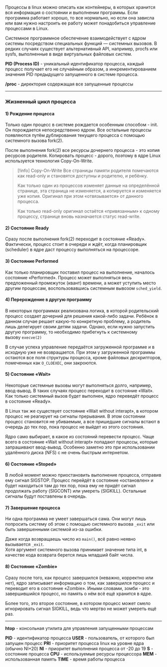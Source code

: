 Процессы в linux можно описать как контейнеры, в которых хранится вся информация о состоянии и выполнении программы. Если программа работает хорошо, то все нормально, но если она зависла или вам нужно настроить ее работу может понадобиться управление процессами в Linux.

Системное программное обеспечение взаимодействует с ядром системы посредством специальных функций — системных вызовов. В редких случаях существует альтернативный API, например, procfs или sysfs, выполненные в виде виртуальных файловых систем.

**PID (Process ID)** - уникальный идентификатор процесса, каждый процесс получает его не случайным образом, а инкрементированием значения PID предыдущего запущенного в системе процесса.

**/proc** - директория содержащая все запущенные процессы

---
### Жизненный цикл процесса

#### 1) Рождение процесса

Только один процесс в системе рождается особенным способом - init. 
Он порождается непосредственно ядром. Все остальные процессы появляются путём дублирования текущего процесса с помощью системного вызова fork(2).

После выполнения fork(2) все ресурсы дочернего процесса - это копия ресурсов родителя. Копировать процесс - дорого, поэтому в ядре Linux используется технология Copy-On-Write.

>[!info] Copy-On-Write
>Все страницы памяти родителя помечаются как read-only и становятся доступны и родителю, и ребёнку.
>
>Как только один из процессов изменяет данные на определённой странице, эта страница не изменяется, а копируется и изменяется уже копия. Оригинал при этом «отвязывается» от данного процесса.
>
>Как только read-only оригинал остаётся «привязанным» к одному процессу, странице вновь назначается статус read-write.

#### 2) Состояние Ready

Сразу после выполнения fork(2) переходит в состояние «Ready».  
Фактически, процесс стоит в очереди и ждёт, когда планировщик (scheduler) в ядре даст процессу выполняться на процессоре.

#### 3) Состояние Performed

Как только планировщик поставил процесс на выполнение, началось состояние «Performed». Процесс может выполняться весь предложенный промежуток (квант) времени, а может уступить место другим процессам, воспользовавшись системным вывозом `sched_yield`.

#### 4) Перерождение в другую программу

В некоторых программах реализована логика, в которой родительский процесс создает дочерний для решения какой-либо задачи. Ребёнок в данном случае решает какую-то конкретную проблему, а родитель лишь делегирует своим детям задачи.  Однако, если нужно запустить другую программу, то необходимо прибегнуть к системному вызову `execve(2)`

В случае успеха управление передаётся загруженной программе и в исходную уже не возвращается. При этом у загруженной программы остаются все поля структуры процесса, кроме файловых дескрипторов, помеченных как `O_CLOEXEC`, они закроются.

#### 5) Состояние «Wait»

Некоторые системные вызовы могут выполняться долго, например, ввод-вывод. В таких случаях процесс переходит в состояние «Wait». Как только системный вызов будет выполнен, ядро переведёт процесс в состояние «Ready».

В Linux так же существует состояние «Wait without interapt», в котором процесс не реагирует на сигналы прерывания. В этом состоянии процесс становится не убиваемым, а все пришедшие сигналы встают в очередь до тех пор, пока процесс не выйдет из этого состояния.  

Ядро само выбирает, в какое из состояний перевести процесс. Чаще всего в состояние «Wait without interapt» попадают процессы, которые запрашивают ввод-вывод. Особенно заметно это при использовании удалённого диска (NFS) с не очень быстрым интернетом.

#### 6) Состояние «Stoped»

В любой момент можно приостановить выполнение процесса, отправив ему сигнал SIGSTOP. Процесс перейдёт в состояние «остановлен» и будет находиться там до тех пор, пока ему не придёт сигнал продолжать работу (SIGCONT) или умереть (SIGKILL). Остальные сигналы будут поставлены в очередь.

#### 7) Завершение процесса

Ни одна программа не умеет завершаться сама. Они могут лишь попросить систему об этом с помощью системного вызова `_exit` или быть завершенными системой из-за ошибки. 

Даже когда возвращаешь число из `main()`, всё равно неявно вызывается `_exit`.  
Хотя аргумент системного вызова принимает значение типа int, в качестве кода возврата берется лишь младший байт числа.

#### 8) Состояние «Zombie»

Сразу после того, как процесс завершился (неважно, корректно или нет), ядро записывает информацию о том, как завершился процесс и переводит его в состояние «Zombie». Иными словами, зомби - это завершившийся процесс, но память о нём всё ещё хранится в ядре.  

Более того, это второе состояние, в котором процесс может смело игнорировать сигнал SIGKILL, ведь что мертво не может умереть ещё раз.

---

**htop** - консольная утилита для управления запущенными процессам

**PID** - идентификатор процесса
**USER** - пользователь, от которого был запущен процесс
**PRI** - приоритет процесса linux на уровне ядра (обычно NI+20)
**NI** - приоритет выполнения процесса от -20 до 19
**S** - состояние процесса
**CPU** - используемые ресурсы процессора
**MEM** - использованная память
**TIME** - время работы процесса
